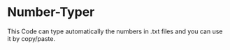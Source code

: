 # Number-Typer
This Code can type automatically the numbers in .txt files and you can use it by copy/paste.
